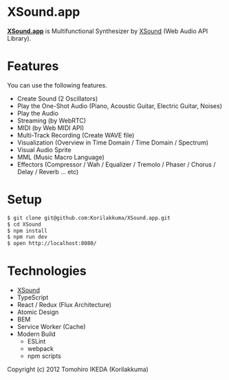 XSound.app
=========
  
**[XSound.app](https://xsound.app/)** is Multifunctional Synthesizer by [XSound](https://github.com/Korilakkuma/XSound) (Web Audio API Library).
  
# Features

You can use the following features.

- Create Sound (2 Oscillators)
- Play the One-Shot Audio (Piano, Acoustic Guitar, Electric Guitar, Noises)
- Play the Audio
- Streaming (by WebRTC)
- MIDI (by Web MIDI API)
- Multi-Track Recording (Create WAVE file)
- Visualization (Overview in Time Domain / Time Domain / Spectrum)
- Visual Audio Sprite
- MML (Music Macro Language)
- Effectors (Compressor / Wah / Equalizer / Tremolo / Phaser / Chorus / Delay / Reverb ... etc)

# Setup

```bash
$ git clone git@github.com:Korilakkuma/XSound.app.git
$ cd XSound
$ npm install
$ npm run dev
$ open http://localhost:8080/
```

# Technologies

- [XSound](https://github.com/Korilakkuma/XSound)
- TypeScript
- React / Redux (Flux Architecture)
- Atomic Design
- BEM
- Service Worker (Cache)
- Modern Build
  - ESLint
  - webpack
  - npm scripts

Copyright (c) 2012 Tomohiro IKEDA (Korilakkuma)
